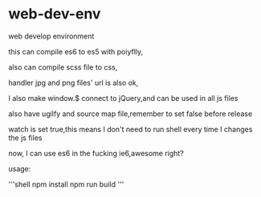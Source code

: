 # web-dev-env


web develop environment


this can compile es6 to es5 with poiyflly,


also can compile scss file to css,


handler jpg and png files' url is also ok,


I also make window.$ connect to jQuery,and can be used in all js files


also have ugilfy and source map file,remember to set false before release


watch is set true,this means I don't need to run shell every time I changes the js files


now, I can use es6 in the fucking ie6,awesome right?


usage:

'''shell
    npm install
    npm run build
'''